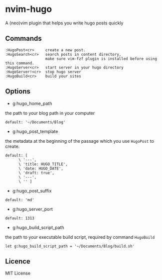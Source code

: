 # nvim-hugo

A (neo)vim plugin that helps you write hugo posts quickly

## Commands

```
:HugoPost<cr>     create a new post.
:HugoSearch<cr>   search posts in content directory,
                  make sure vim-fzf plugin is installed before using this command.
:HugoServer<cr>   start server in your hugo directory
:HugoServer!<cr>  stop hugo server
:HugoBuild<cr>    build your sites
```

## Options

+ g:hugo_home_path

the path to your blog path in your computer

```
default: '~/Documents/Blog'
```

+ g:hugo_post_template

the metadata at the beginning of the passage which you use `HugoPost` to create.

```
default: [
      \ '---',
      \ 'title: HUGO_TITLE',
      \ 'date: HUGO_DATE',
      \ 'draft: true',
      \ '---',
      \ '' ]
```

+ g:hugo_post_suffix

```
default: 'md'
```

+ g:hugo_server_port

```
default: 1313
```

+ g:hugo_build_script_path

the path to your executable build script, required by command `HugoBuild`

```
let g:hugo_build_script_path = '~/Documents/Blog/build.sh'
```

## Licence

MIT License
